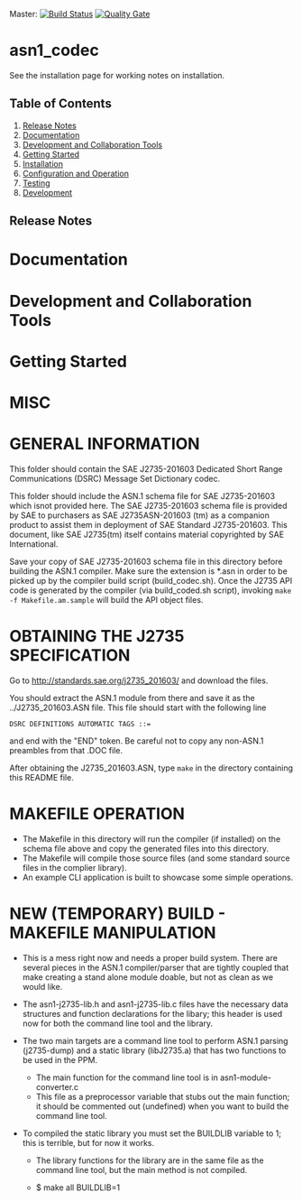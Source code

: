 Master: [![Build Status](https://travis-ci.org/usdot-jpo-ode/asn1_codec.svg?branch=master)](https://travis-ci.org/usdot-jpo-ode/asn1_codec) [![Quality Gate](https://sonarqube.com/api/badges/gate?key=asn1_codec)](https://sonarqube.com/dashboard?id=asn1_codec-key)

# asn1_codec

See the installation page for working notes on installation.

## Table of Contents

1. [Release Notes](#release-notes)
2. [Documentation](#documentation)
3. [Development and Collaboration Tools](#development-and-collaboration-tools)
3. [Getting Started](#getting-started)
4. [Installation](docs/installation.md)
5. [Configuration and Operation](docs/configuration.md)
6. [Testing](docs/testing.md)
7. [Development](docs/coding-standards.md)

## Release Notes

# Documentation

# Development and Collaboration Tools

# Getting Started

# MISC


# GENERAL INFORMATION

This folder should contain the SAE J2735-201603 Dedicated Short Range Communications (DSRC) Message Set Dictionary
codec.

This folder should include the ASN.1 schema file for SAE J2735-201603 which isnot provided here.  The SAE J2735-201603
schema file is provided by SAE to purchasers as SAE J2735ASN-201603 (tm) as a companion product to assist them in
deployment of SAE Standard J2735-201603.  This document, like SAE J2735(tm) itself contains material copyrighted by SAE
International.

Save your copy of SAE J2735-201603 schema file in this directory before building the ASN.1 compiler.  Make sure the
extension is *.asn in order to be picked up by the compiler build script (build_codec.sh).  Once the J2735 API code is
generated by the compiler (via build_coded.sh script), invoking `make -f Makefile.am.sample` will build the API object
files.

# OBTAINING THE J2735 SPECIFICATION

Go to http://standards.sae.org/j2735_201603/ and download the files.

You should extract the ASN.1 module from there and save it as the ../J2735_201603.ASN file. This file should start with
the following line

	DSRC DEFINITIONS AUTOMATIC TAGS ::=

and end with the "END" token.
Be careful not to copy any non-ASN.1 preambles from that .DOC file.

After obtaining the J2735_201603.ASN, type `make` in the directory
containing this README file.

# MAKEFILE OPERATION

- The Makefile in this directory will run the compiler (if installed) on the schema file above and copy the generated
  files into this directory.
- The Makefile will compile those source files (and some standard source files in the complier library).
- An example CLI application is built to showcase some simple operations.

# NEW (TEMPORARY) BUILD - MAKEFILE MANIPULATION
- This is a mess right now and needs a proper build system. There are several pieces in the ASN.1 compiler/parser that
  are tightly coupled that make creating a stand alone module doable, but not as clean as we would like.

- The asn1-j2735-lib.h and asn1-j2735-lib.c files have the necessary data structures and function declarations for the libary; this header is
  used now for both the command line tool and the library.

- The two main targets are a command line tool to perform ASN.1 parsing (j2735-dump) and a static library (libJ2735.a) that has two
  functions to be used in the PPM.

    - The main function for the command line tool is in asn1-module-converter.c
    - This file as a preprocessor variable that stubs out the main function; it should be commented out (undefined) when
      you want to build the command line tool.

- To compiled the static library you must set the BUILDLIB variable to 1; this is terrible, but for now it works.

    - The library functions for the library are in the same file as the command line tool, but the main method is not
      compiled.

    - $ make all BUILDLIB=1


